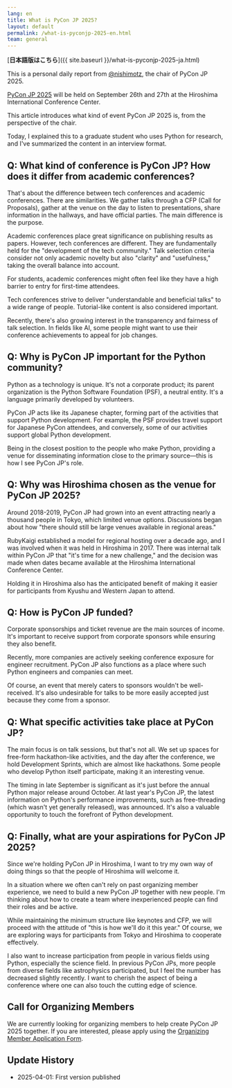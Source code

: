 ```yaml
---
lang: en
title: What is PyCon JP 2025?
layout: default
permalink: /what-is-pyconjp-2025-en.html
team: general
---
```


[**日本語版はこちら**]({{ site.baseurl }}/what-is-pyconjp-2025-ja.html)

This is a personal daily report from [@nishimotz](https://d.nishimotz.com/aboutme), the chair of PyCon JP 2025.

[PyCon JP 2025](https://2025.pycon.jp/) will be held on September 26th and 27th at the Hiroshima International Conference Center.

This article introduces what kind of event PyCon JP 2025 is, from the perspective of the chair.

Today, I explained this to a graduate student who uses Python for research, and I've summarized the content in an interview format.

## Q: What kind of conference is PyCon JP? How does it differ from academic conferences?

That's about the difference between tech conferences and academic conferences. There are similarities. We gather talks through a CFP (Call for Proposals), gather at the venue on the day to listen to presentations, share information in the hallways, and have official parties. The main difference is the purpose.

Academic conferences place great significance on publishing results as papers. However, tech conferences are different. They are fundamentally held for the "development of the tech community." Talk selection criteria consider not only academic novelty but also "clarity" and "usefulness," taking the overall balance into account.

For students, academic conferences might often feel like they have a high barrier to entry for first-time attendees.

Tech conferences strive to deliver "understandable and beneficial talks" to a wide range of people. Tutorial-like content is also considered important.

Recently, there's also growing interest in the transparency and fairness of talk selection. In fields like AI, some people might want to use their conference achievements to appeal for job changes.

## Q: Why is PyCon JP important for the Python community?

Python as a technology is unique. It's not a corporate product; its parent organization is the Python Software Foundation (PSF), a neutral entity. It's a language primarily developed by volunteers.

PyCon JP acts like its Japanese chapter, forming part of the activities that support Python development. For example, the PSF provides travel support for Japanese PyCon attendees, and conversely, some of our activities support global Python development.

Being in the closest position to the people who make Python, providing a venue for disseminating information close to the primary source—this is how I see PyCon JP's role.

## Q: Why was Hiroshima chosen as the venue for PyCon JP 2025?

Around 2018-2019, PyCon JP had grown into an event attracting nearly a thousand people in Tokyo, which limited venue options. Discussions began about how "there should still be large venues available in regional areas."

RubyKaigi established a model for regional hosting over a decade ago, and I was involved when it was held in Hiroshima in 2017. There was internal talk within PyCon JP that "it's time for a new challenge," and the decision was made when dates became available at the Hiroshima International Conference Center.

Holding it in Hiroshima also has the anticipated benefit of making it easier for participants from Kyushu and Western Japan to attend.

## Q: How is PyCon JP funded?

Corporate sponsorships and ticket revenue are the main sources of income. It's important to receive support from corporate sponsors while ensuring they also benefit.

Recently, more companies are actively seeking conference exposure for engineer recruitment. PyCon JP also functions as a place where such Python engineers and companies can meet.

Of course, an event that merely caters to sponsors wouldn't be well-received. It's also undesirable for talks to be more easily accepted just because they come from a sponsor.

## Q: What specific activities take place at PyCon JP?

The main focus is on talk sessions, but that's not all. We set up spaces for free-form hackathon-like activities, and the day after the conference, we hold Development Sprints, which are almost like hackathons. Some people who develop Python itself participate, making it an interesting venue.

The timing in late September is significant as it's just before the annual Python major release around October. At last year's PyCon JP, the latest information on Python's performance improvements, such as free-threading (which wasn't yet generally released), was announced. It's also a valuable opportunity to touch the forefront of Python development.

## Q: Finally, what are your aspirations for PyCon JP 2025?

Since we're holding PyCon JP in Hiroshima, I want to try my own way of doing things so that the people of Hiroshima will welcome it.

In a situation where we often can't rely on past organizing member experience, we need to build a new PyCon JP together with new people. I'm thinking about how to create a team where inexperienced people can find their roles and be active.

While maintaining the minimum structure like keynotes and CFP, we will proceed with the attitude of "this is how we'll do it this year." Of course, we are exploring ways for participants from Tokyo and Hiroshima to cooperate effectively.

I also want to increase participation from people in various fields using Python, especially the science field. In previous PyCon JPs, more people from diverse fields like astrophysics participated, but I feel the number has decreased slightly recently. I want to cherish the aspect of being a conference where one can also touch the cutting edge of science.

## Call for Organizing Members

We are currently looking for organizing members to help create PyCon JP 2025 together. If you are interested, please apply using the [Organizing Member Application Form](https://forms.gle/7irqYKhZVj7AY7LfA).

## Update History

- 2025-04-01: First version published
